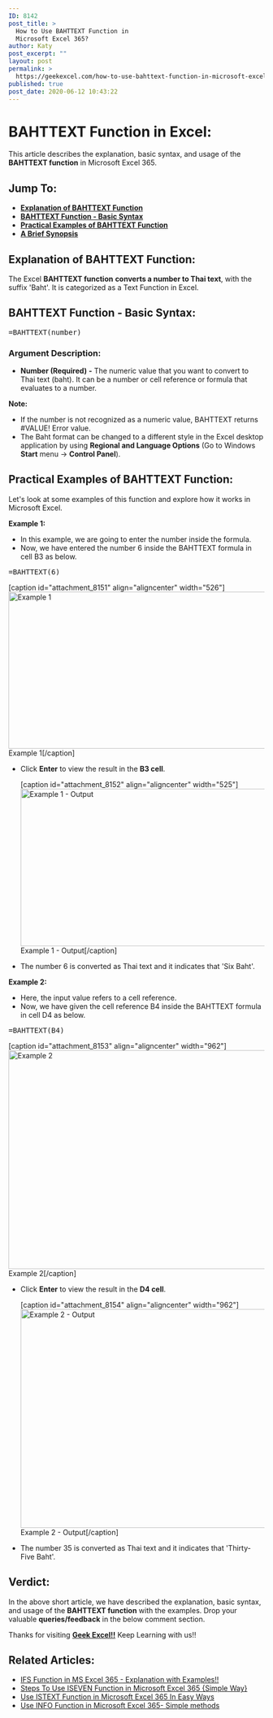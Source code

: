 ```yaml
---
ID: 8142
post_title: >
  How to Use BAHTTEXT Function in
  Microsoft Excel 365?
author: Katy
post_excerpt: ""
layout: post
permalink: >
  https://geekexcel.com/how-to-use-bahttext-function-in-microsoft-excel-365/
published: true
post_date: 2020-06-12 10:43:22
---
```

<h1 class="">BAHTTEXT Function in Excel:</h1>
This article describes the explanation, basic syntax, and usage of the <strong>BAHTTEXT function</strong> in Microsoft Excel 365.
<h2>Jump To:</h2>
<ul>
 	<li><a href="#1"><strong>Explanation of BAHTTEXT Function</strong></a></li>
 	<li><a href="#2"><strong>BAHTTEXT Function - </strong></a><strong><a href="#month-2">Basic Syntax</a></strong></li>
 	<li><a href="#3"><strong>Practical Examples of BAHTTEXT </strong></a><strong><a href="#month-3">Function</a></strong></li>
 	<li><a href="#4"><strong>A Brief Synopsis</strong></a></li>
</ul>
<h2 id="1">Explanation of BAHTTEXT Function:</h2>
The Excel <strong>BAHTTEXT function</strong> <strong>converts a number to Thai text</strong>, with the suffix 'Baht'. It is categorized as a Text Function in Excel.
<h2 id="2">BAHTTEXT Function - Basic Syntax:</h2>
<pre>=BAHTTEXT(number)</pre>
<h3>Argument Description:</h3>
<ul>
 	<li><strong>Number (Required)</strong> <strong>-</strong> The numeric value that you want to convert to Thai text (baht). It can be a number or cell reference or formula that evaluates to a number.</li>
</ul>
<strong>Note: </strong>
<ul>
 	<li>If the number is not recognized as a numeric value, BAHTTEXT returns #VALUE! Error value.</li>
 	<li>The Baht format can be changed to a different style in the Excel desktop application by using <b class="ocpUI">Regional and Language Options</b> (Go to Windows <b class="ocpUI">Start</b> menu -&gt; <b class="ocpUI">Control Panel</b>).</li>
</ul>
<h2 id="3">Practical Examples of BAHTTEXT Function:</h2>
Let's look at some examples of this function and explore how it works in Microsoft Excel.

<strong>Example 1: </strong>
<ul>
 	<li>In this example, we are going to enter the number inside the formula.</li>
 	<li>Now, we have entered the number 6 inside the BAHTTEXT formula in cell B3 as below.</li>
</ul>
<pre>=BAHTTEXT(6)</pre>
[caption id="attachment_8151" align="aligncenter" width="526"]<img class="size-full wp-image-8151" src="https://geekexcel.com/wp-content/uploads/2020/06/BA1.png" alt="Example 1" width="526" height="309" /> Example 1[/caption]
<ul>
 	<li>Click <strong>Enter</strong> to view the result in the <strong>B3 cell</strong>.

[caption id="attachment_8152" align="aligncenter" width="525"]<img class="size-full wp-image-8152" src="https://geekexcel.com/wp-content/uploads/2020/06/BA2.png" alt="Example 1 - Output" width="525" height="310" /> Example 1 - Output[/caption]</li>
 	<li>The number 6 is converted as Thai text and it indicates that 'Six Baht'.</li>
</ul>
<strong>Example 2: </strong>
<ul>
 	<li>Here, the input value refers to a cell reference.</li>
 	<li>Now, we have given the cell reference B4 inside the BAHTTEXT formula in cell D4 as below.</li>
</ul>
<pre>=BAHTTEXT(B4)</pre>
[caption id="attachment_8153" align="aligncenter" width="962"]<img class="size-full wp-image-8153" src="https://geekexcel.com/wp-content/uploads/2020/06/BA3.png" alt="Example 2" width="962" height="431" /> Example 2[/caption]
<ul>
 	<li>Click <strong>Enter</strong> to view the result in the <strong>D4 cell</strong>.

[caption id="attachment_8154" align="aligncenter" width="962"]<img class="size-full wp-image-8154" src="https://geekexcel.com/wp-content/uploads/2020/06/BA4.png" alt="Example 2 - Output" width="962" height="431" /> Example 2 - Output[/caption]</li>
 	<li>The number 35 is converted as Thai text and it indicates that 'Thirty-Five Baht'.</li>
</ul>
<h2 id="4">Verdict:</h2>
In the above short article, we have described the explanation, basic syntax, and usage of the <strong>BAHTTEXT </strong><strong>function</strong> with the examples. Drop your valuable <strong>queries/feedback</strong> in the below comment section.

Thanks for visiting <strong><a href="https://geekexcel.com/">Geek Excel!!</a></strong> Keep Learning with us!!
<h2>Related Articles:</h2>
<ul>
 	<li><a class="LinkSuggestion__Link-sc-1mdih4x-2 jZPuuT" href="https://geekexcel.com/ifs-function-in-ms-excel-365-explanation-with-examples/" target="_blank" rel="noopener noreferrer">IFS Function in MS Excel 365 - Explanation with Examples!!</a></li>
 	<li><a class="LinkSuggestion__Link-sc-1mdih4x-2 jZPuuT" href="https://geekexcel.com/steps-to-use-iseven-function-in-microsoft-excel-365-simple-way/" target="_blank" rel="noopener noreferrer">Steps To Use ISEVEN Function in Microsoft Excel 365 {Simple Way}</a></li>
 	<li><a class="LinkSuggestion__Link-sc-1mdih4x-2 jZPuuT" href="https://geekexcel.com/use-istext-function-in-microsoft-excel-365-in-easy-ways/" target="_blank" rel="noopener noreferrer">Use ISTEXT Function in Microsoft Excel 365 In Easy Ways</a></li>
 	<li><a class="LinkSuggestion__Link-sc-1mdih4x-2 jZPuuT" href="https://geekexcel.com/use-info-function-in-microsoft-excel-365-simple-methods/" target="_blank" rel="noopener noreferrer">Use INFO Function in Microsoft Excel 365- Simple methods</a></li>
</ul>